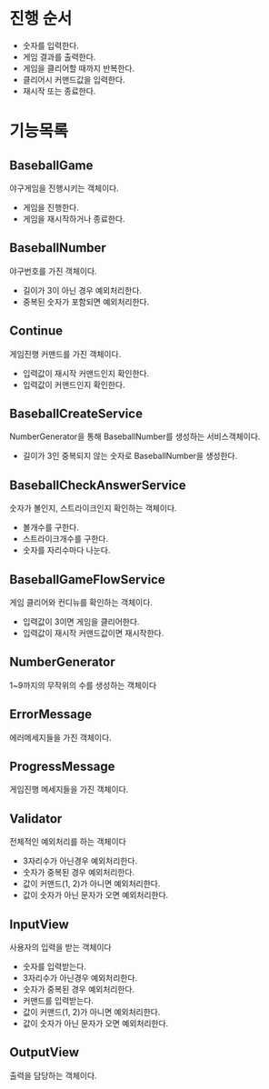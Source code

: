 # 진행 순서
- 숫자를 입력한다.
- 게임 결과를 출력한다.
- 게임을 클리어할 때까지 반복한다.
- 클리어시 커맨드값을 입력한다.
- 재시작 또는 종료한다.

# 기능목록

## BaseballGame

야구게임을 진행시키는 객체이다.

 - 게임을 진행한다.
 - 게임을 재시작하거나 종료한다.
 
## BaseballNumber

야구번호를 가진 객체이다.

 - 길이가 3이 아닌 경우 예외처리한다.
 - 중복된 숫자가 포함되면 예외처리한다.

## Continue

 게임진행 커맨드를 가진 객체이다.
 
 - 입력값이 재시작 커맨드인지 확인한다.
 - 입력값이 커맨드인지 확인한다.
 
## BaseballCreateService

 NumberGenerator을 통해 BaseballNumber를 생성하는 서비스객체이다.
 
 - 길이가 3인 중복되지 않는 숫자로 BaseballNumber을 생성한다.
 
## BaseballCheckAnswerService
 
 숫자가 볼인지, 스트라이크인지 확인하는 객체이다.
 
 - 볼개수를 구한다.
 - 스트라이크개수를 구한다.
 - 숫자를 자리수마다 나눈다.

## BaseballGameFlowService

 게임 클리어와 컨디뉴를 확인하는 객체이다.
 
 - 입력값이 3이면 게임을 클리어한다.
 - 입력값이 재시작 커맨드값이면 재시작한다.
 
## NumberGenerator

 1~9까지의 무작위의 수를 생성하는 객체이다
 
## ErrorMessage

 에러메세지들을 가진 객체이다.
 
## ProgressMessage

 게임진행 메세지들을 가진 객체이다.

## Validator

 전체적인 예외처리를 하는 객체이다
 
 - 3자리수가 아닌경우 예외처리한다.
 - 숫자가 중복된 경우 예외처리한다.
 - 값이 커맨드(1, 2)가 아니면 예외처리한다.
 - 값이 숫자가 아닌 문자가 오면 예외처리한다.

## InputView

 사용자의 입력을 받는 객체이다
 
 - 숫자를 입력받는다.
 - 3자리수가 아닌경우 예외처리한다.
 - 숫자가 중복된 경우 예외처리한다.
 - 커맨드를 입력받는다.
 - 값이 커맨드(1, 2)가 아니면 예외처리한다.
 - 값이 숫자가 아닌 문자가 오면 예외처리한다.

## OutputView

 출력을 담당하는 객체이다.
 
 